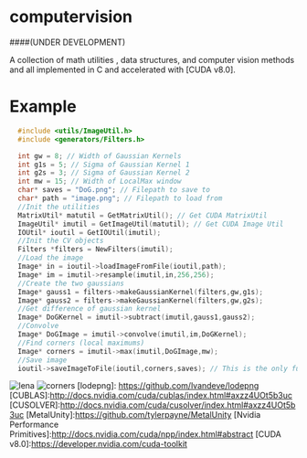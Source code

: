 # computervision
####(UNDER DEVELOPMENT)

A collection of math utilities , data structures, and computer vision methods and all implemented in C and accelerated with [CUDA v8.0].

# Example
```C
  #include <utils/ImageUtil.h>
  #include <generators/Filters.h>

  int gw = 8; // Width of Gaussian Kernels
  int g1s = 5; // Sigma of Gaussian Kernel 1
  int g2s = 3; // Sigma of Gaussian Kernel 2
  int mw = 15; // Width of LocalMax window
  char* saves = "DoG.png"; // Filepath to save to
  char* path = "image.png"; // Filepath to load from
  //Init the utilities
  MatrixUtil* matutil = GetMatrixUtil(); // Get CUDA MatrixUtil
  ImageUtil* imutil = GetImageUtil(matutil); // Get CUDA Image Util
  IOUtil* ioutil = GetIOUtil(imutil);
  //Init the CV objects
  Filters *filters = NewFilters(imutil);
  //Load the image
  Image* in = ioutil->loadImageFromFile(ioutil,path);
  Image* im = imutil->resample(imutil,in,256,256);
  //Create the two gaussians
  Image* gauss1 = filters->makeGaussianKernel(filters,gw,g1s);
  Image* gauss2 = filters->makeGaussianKernel(filters,gw,g2s);
  //Get difference of gaussian kernel
  Image* DoGKernel = imutil->subtract(imutil,gauss1,gauss2);
  //Convolve
  Image* DoGImage = imutil->convolve(imutil,im,DoGKernel);
  //Find corners (local maximums)
  Image* corners = imutil->max(imutil,DoGImage,mw);
  //Save image
  ioutil->saveImageToFile(ioutil,corners,saves); // This is the only function that copies memory from device to host
```
![lena] ![corners]
[lodepng]: https://github.com/lvandeve/lodepng
[CUBLAS]:http://docs.nvidia.com/cuda/cublas/index.html#axzz4UOt5b3uc
[CUSOLVER]:http://docs.nvidia.com/cuda/cusolver/index.html#axzz4UOt5b3uc
[MetalUnity]:https://github.com/tylerpayne/MetalUnity
[Nvidia Performance Primitives]:http://docs.nvidia.com/cuda/npp/index.html#abstract
[CUDA v8.0]:https://developer.nvidia.com/cuda-toolkit

[MatrixUtil]:https://github.com/tylerpayne/computervision/blob/master/utils/MatrixUtil.h
[PrimitiveMatrixUtil]:https://github.com/tylerpayne/computervision/blob/master/utils/PrimitiveMatrixUtil.c
[CUDAMatrixUtil]:https://github.com/tylerpayne/computervision/blob/master/utils/CUDAMatrixUtil.cu
[ImageUtil]:https://github.com/tylerpayne/computervision/blob/master/utils/ImageUtil.h
[CUDAImageUtil]:https://github.com/tylerpayne/computervision/blob/master/utils/CUDAImageUtil.h
[IOUtil]:https://github.com/tylerpayne/computervision/blob/master/utils/IOUtil.h
[DrawUtil]:https://github.com/tylerpayne/computervision/blob/master/utils/DrawUtil.h
[Filters]:https://github.com/tylerpayne/computervision/blob/master/cv/Filters.h
[Extractor]:https://github.com/tylerpayne/computervision/blob/master/cv/Extractor.h
[Matcher]:https://github.com/tylerpayne/computervision/blob/master/cv/Matcher.h

[GTK+]:http://www.gtk.org
[lena]:https://github.com/tylerpayne/computervision/blob/master/lena256.png
[corners]:https://github.com/tylerpayne/computervision/blob/master/lenacorners.png
